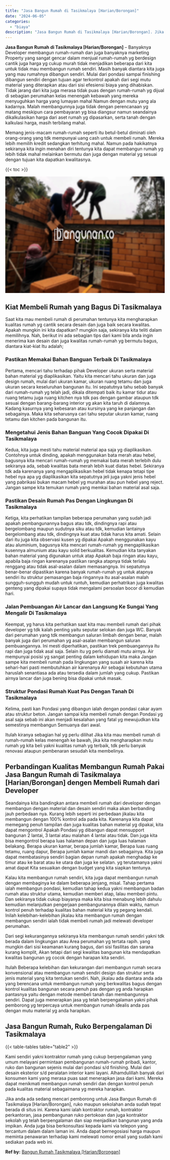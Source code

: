 ```yaml
---
title: "Jasa Bangun Rumah di Tasikmalaya [Harian/Borongan]"
date: "2024-06-05"
categories: 
  - "biaya"
description: "Jasa Bangun Rumah di Tasikmalaya [Harian/Borongan]. Jika anda ada sedang mencari pemborong untuk Jasa Bangun Rumah di Tasikmalaya [Harian/Borongan], ruko m..."
---
```


**Jasa Bangun Rumah di Tasikmalaya \[Harian/Borongan\]** – Banyaknya Developer membangun rumah-rumah dan juga banyaknya marketing Property yang sangat gencar dalam menjual rumah-rumah yg berdesign cantik juga harga yg cukup murah tidak menjadikan beberapa dari kita untuk tidak mau membangun rumah sendiri. Masih banyak diantara kita juga yang mau rumahnya dibangun sendiri. Mulai dari pondasi sampai finishing dibangun sendiri dengan tujuan agar terkontrol apakah dari segi mutu material yang diterapkan atau dari sisi efesiensi biaya yang dihabiskan. Tidak jarang dari kita juga merasa tidak puas dengan rumah-rumah yg dijual di sebagian perumahan kelas menengah kebawah yang mereka menyuguhkan harga yang lumayan mahal Namun dengan mutu yang ala kadarnya. Malah membangunnya juga tidak dengan perencanaan yg matang meskipun cara pembayaran yg bisa diangsur namun seandainya dikalkulasikan harga dari aset rumah yg dipasarkan, serta tanah dengan kalkulasi harga, masih terbilang mahal.

Memang jenis-macam rumah-rumah seperti itu betul-betul diminati oleh orang-orang yang tdk mempunyai uang cash untuk membeli rumah. Mereka lebih memilih kredit sedangkan terhitung mahal. Namun pada hakikatnya sekiranya kita ingin menahan diri tentunya kita dapat membangun rumah yg lebih tidak mahal melainkan bermutu dan juga dengan material yg sesuai dengan tujuan kita dapatkan kwalitasnya.

{{< toc >}}

![Jasa Bangun Rumah di Tasikmalaya [Harian/Borongan]](/images/borong-bangunan-19.png)

## Kiat Membeli Rumah yang Bagus Di Tasikmalaya

Saat kita mau membeli rumah di perumahan tentunya kita mengharapkan kualitas rumah yg cantik secara desain dan juga baik secara kwalitas. Apakah mungkin ini kita dapatkan? mungkin saja, sekiranya kita teliti dalam memilihnya. Nah, berikut ini ada sebagian tips dari kami bila anda ingin menerima kan desain dan juga kwalitas rumah-rumah yg bermutu bagus, diantara kiat-kiat Itu adalah;

### Pastikan Memakai Bahan Banguan Terbaik Di Tasikmalaya

Pertama, mencari tahu terhadap pihak Developer ukuran serta material bahan material yg diaplikasikan. Yaitu kita mencari tahu ukuran dan juga design rumah, mulai dari ukuran kamar, ukuran ruang tetamu dan juga ukuran secara keseluruhan bangunan itu. Ini sepatutnya tahu sebab banyak dari rumah-rumah yg telah jadi, dikala ditempati baik itu kamar tidur atau ruang tetamu juga ruang kitchen nya tdk pas dengan gambar ataupun tdk sesuai dengan barang-barang interior yg akan kita taruh di dalamnya. Kadang kasurnya yang kebesaran atau kursinya yang ke panjangan dan sebagainya. Maka kita seharusnya cari tahu seputar ukuran kamar, ruang tetamu dan kitchen pada bangunan itu.

### Mengetahui Jenis Bahan Banguan Yang Cocok Dipakai Di Tasikmalaya

Kedua, kita juga mesti tahu material material apa saja yg diaplikasikan. Contohnya untuk dinding, apakah menggunakan bata merah atau hebel, bagusnya kita mencari rumah-rumah yg memakai bata merah terlebih dulu sekiranya ada, sebab kwalitas bata merah lebih kuat diatas hebel. Sekiranya tdk ada karenanya yang mengaplikasikan hebel tidak kenapa tetapi tipe hebel nya apa yg diaplikasikan kita sepatutnya jeli juga yakni jenis hebel yang pabrikasi bukan macam hebel yg murahan atau pun hebel yang reject. Jangan sampe kita temukan rumah yang memkai bahan material asal saja.

### Pastikan Desain Rumah Pas Dengan Lingkungan Di Tasikmalaya

Ketiga, kita perhatikan tampilan beberapa perumahan yang sudah jadi apakah pembangunannya bagus atau tdk, dindingnya rapi atau bergelombang maupun sudutnya siku atau tdk, kemudian lantainya bergelombang atau tdk, dindingnya kuat atau tidak harus kita amati. Selain dari itu juga kita observasi kusen yg dipakai Apakah menggunakan kayu atau aluminium, bagusnya kita mencari rumah-rumah yg mengaplikasikan kusennya almunium atau kayu solid berkualitas. Kemudian kita tanyakan bahan material yang digunakan untuk atap Apakah baja ringan atau kayu, apabila baja ringan karenanya pastikan rangka atapnya tidak terlalu renggang atau tidak asal-asalan dalam memasangnya. Ini sepatutnya benar-benar dipastikan karena banyak rumah-rumah yg untuk atapnya sendiri itu struktur pemasangan baja ringannya itu asal-asalan malah sungguh-sungguh mudah untuk runtuh, kemudian perhatrikan juga kwalitas genteng yang dipakai supaya tidak mengalami persoalan bocor di kemudian hari.

### Jalan Pembuangan Air Lancar dan Langsung Ke Sungai Yang Mengalir Di Tasikmalaya

Keempat, yg harus kita perhatikan saat kita mau membeli rumah dari pihak developer yg tdk kalah penting yaitu seputar selokan dan juga WC. Banyak dari perumahan yang tdk membangun saluran limbah dengan benar, malah banyak juga dari perumahan yg asal-asalan membangun saluran pembuangannya. Ini mesti diperhatikan, pastikan trek pembuangannya itu rapi dan juga tidak asal saja. Selain itu yg perlu diamati mutu airnya. Air mempunyai posisi yg sangat penting dalam kehidupan kita maka Jangan sampe kita membeli rumah pada lingkungan yang susah air karena kita sehari-hari pasti membutuhkan air karenanya Air sebagai kebutuhan utama haruslah senantiasa ada atau tersedia dalam jumlah yang cukup. Pastikan airnya lancar dan juga bening bisa dipakai untuk masak.

### Struktur Pondasi Rumah Kuat Pas Dengan Tanah Di Tasikmalaya

Kelima, pasti kan Pondasi yang dibangun ialah dengan pondasi cakar ayam atau struktur beton. Jangan sampai kita membeli rumah dengan Pondasi yg asal saja sebab ini akan menjadi kesalahan yang fatal yg mewujudkan kita semestinya membangun Semuanya dari awal.

Itulah kiranya sebagian hal yg perlu dilihat Jika kita mau membeli rumah di rumah-rumah kelas menengah ke bawah, jika kita mengharapkan mutu rumah yg kita beli yakni kualitas rumah yg terbaik, tdk perlu banyak renovasi ataupun pembenaran sesudah kita membelinya.

## Perbandingan Kualitas Membangun Rumah Pakai Jasa Bangun Rumah di Tasikmalaya \[Harian/Borongan\] dengen Membeli Rumah dari Developer

Seandainya kita bandingkan antara membeli rumah dari developer dengan membangun dengan material dan desain sendiri maka akan berbanding jauh perbedaan nya. Kurang lebih seperti ini perbedaan jikalau kita membangun dengan 100% kontrol ada pada kita. Karenanya kita dapat memegang penuh tampilan dan juga kualitas bahan material yg dipakai, kita dapat mengontrol Apakah Pondasi yg dibangun dapat mensupport bangunan 2 lantai, 3 lantai atau malahan 4 lantai atau tidak. Dan juga kita bisa mengontrol berapa luas halaman depan dan juga luas halaman belakang. Berapa ukuran kamar, berapa jumlah kamar, Berapa luas ruang tetamu, ruang dapur, Berapa jumlah kamar mandi dan sebagainya. Kita juga dapat membatasinya sendiri bagian depan rumah apakah menghadap ke timur atau ke barat atau ke utara dan juga ke selatan. yg terutamanya yakni amat dapat Kita sesuaikan dengan budget yang kita siapkan tentunya.

Kalau kita membangun rumah sendiri, kita juga dapat membangun rumah dengan membaginya ke dalam beberapa jenjang, misal. Tahap pertama ialah membangun pondasi, kemudian tahap kedua yakni membangun badan rumah atau struktur utama, kemudian memberi atap, lalau memberi pintu. Dan sekiranya tidak cukup biayanya maka kita bisa menabung lebih dahulu kemudian melanjutkan pengerjaan pembangunannya dilain waktu, namun kontrol penuh terhadap kualitas bahan material kita yg pegang kendali. Inilah kelebihan-kelebihan jikalau kita membangun rumah dengan membangun sendiri ialah tidak membeli rumah jadi melewati developer perumahan.

Dari segi kekurangannya sekiranya kita membangun rumah sendiri yakni tdk berada dalam lingkungan atau Area perumahan yg tertata rapih. yang mungkin dari sisi keamanan kurang bagus, dari sisi fasilitas dan sarana kurang komplit, Akan tetapi dari segi kwalitas bangunan kita mendapatkan kwalitas bangunan yg cocok dengan harapan kita sendiri.

Itulah Beberapa kelebihan dan kekurangan dari membangun rumah secara konvensional atau membangun rumah sendiri design dan struktur serta jenis material yang kita tentukan sendiri. Nah, jikalau ada diantara anda ada yang berencana untuk membangun rumah yang berkwalitas bagus dengan kontrol kualitas bangunan secara penuh pas dengan yg anda harapkan pantasnya yaitu dengan metode membeli tanah dan membangunnya sendiri. Dapat juga menerapkan jasa yg telah berpengalaman yakni pihak pemborong yg terpercaya untuk membangun rumah idealis anda pas dengan mutu material yg anda harapkan.

## Jasa Bangun Rumah, Ruko Berpengalaman Di Tasikmalaya

{{< table-tables table="table2" >}}

Kami sendiri yakni kontraktor rumah yang cukup berpengalaman yang umum melayani permintaan pembangunan rumah-rumah pribadi, kantor, ruko dan bangunan sejenis mulai dari pondasi s/d finishing. Mulai dari desain eksterior s/d peralatan interior kami layani. Alhamdulillah banyak dari konsumen kami yang merasa puas saat menerapkan jasa dari kami. Mereka dapat menikmati membangun rumah sendiri dan dengan kontrol penuh pada kualitas material sebagaimana yg mereka harapkan.

Jika anda ada sedang mencari pemborong untuk Jasa Bangun Rumah di Tasikmalaya \[Harian/Borongan\], ruko maupun sekolahan anda sudah tepat berada di situs ini. Karena kami ialah kontraktor rumah, kontraktor perkantoran, jasa pembangunan ruko pertokoan dan juga kontraktor sekolah yg telah berpengalaman dan siap menjadikan bangunan yang anda impikan. Anda juga bisa berkonsultasi kepada kami via telepon yang tercantum dalam dalam laman ini. Anda dapat bernegosiasi harga maupun meminta penawaran terhadap kami melewati nomor email yang sudah kami sediakan pada web ini.

**Ref by:** [Bangun Rumah Tasikmalaya [Harian/Borongan]](https://id.wikipedia.org/wiki/Bangun)
